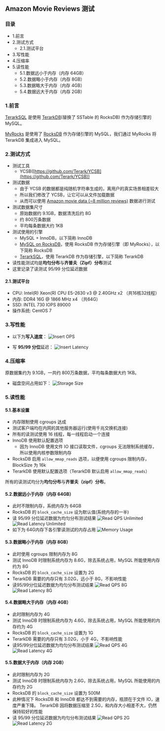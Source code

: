 ## Amazon Movie Reviews 测试

### 目录
- 1.前言
- 2.测试方式
  - 2.1.测试平台
- 3.写性能
- 4.压缩率
- 5.读性能
  - 5.1.数据远小于内存（内存 64GB）
  - 5.2.数据略小于内存（内存 8GB）
  - 5.3.数据略大于内存（内存 4GB）
  - 5.4.数据远大于内存（内存 2GB）

### 1.前言
[TerarkSQL](https://github.com/Terark/mysql-on-terarkdb) 是使用 [TerarkDB](https://github.com/Terark/terarkdb)(替换了 SSTable 的 RocksDB) 作为存储引擎的 MySQL。

[MyRocks](https://github.com/facebook/mysql-5.6) 是使用了 [RocksDB](https://github.com/facebook/rocksdb) 作为存储引擎的 MySQL，我们通过 MyRocks 将 TerarkDB 集成进入 MySQL。

### 2.测试方式
- 测试工具
  - YCSB([https://github.com/Terark/YCSB](https://github.com/Terark/YCSB))
- 测试数据
  - 由于 YCSB 的数据都是纯随机字符串生成的，离用户的真实场景相差较大
  - 所以我们修改了 YCSB，让它可以从文件加载数据
  - 从而可以使用 [Amazon movie data (~8 million reviews)](https://snap.stanford.edu/data/web-Movies.html) 数据进行测试
- 测试数据集尺寸
  - 原始数据约 9.1GB，数据清洗后约 8G
  - 约 800万条数据
  - 平均每条数据大约 1KB
- 测试使用的引擎
  - MySQL + InnoDB，以下简称 InnoDB
  - [MySQL on RocksDB](https://github.com/facebook/mysql-5.6)，使用 RocksDB 作为存储引擎（即 MyRocks），以下简称 RocksDB
  - [TerarkSQL](https://github.com/Terark/mysql-on-terarkdb)，使用 TerarkDB 作为存储引擎，以下简称 TerarkDB
- 读性能测试均是**均匀分布**与**齐普夫（Zipf）分布**测试
- 这里记录了读测试 95/99 分位延迟数据

#### 2.1.测试平台

- CPU: Intel(R) Xeon(R) CPU E5-2630 v3 @ 2.40GHz x2 （共16核32线程）
- 内存: DDR4 16G @ 1866 MHz x4 （共64G）
- SSD: INTEL 730 IOPS 89000
- 操作系统: CentOS 7

### 3.写性能
- 以下为**写入速度**：
![Insert OPS](../images/amazon_movie_reviews_benchmark/InsertOPS.svg)

- 写 **95/99 分位**延迟：
![Insert Latency](../images/amazon_movie_reviews_benchmark/Insert_Percentile_Latencyus.svg)

### 4.压缩率
原数据集约为 9.1GB，一共约 800万条数据，平均每条数据大约 1KB。
- 磁盘空间占用如下：
![Storage Size](../images/amazon_movie_reviews_benchmark/Data_Storage_SizeGB.svg)

### 5.读性能

#### 5.1.基本设置
- 内存限制使用 cgroups 达成
- 测试客户端均在内网的其他服务器运行(使用千兆交换机连接)
- 所有的读测试使用 16 线程，每一线程启动一个连接
- InnoDB 使用默认配置选项
  - 因为 InnoDB 使用文件 IO 接口读取文件，cgroups 无法限制系统缓存，所以使用内核参数限制内存
- RocksDB 启用 `allow_mmap_reads` 选项，以便使用 cgroups 限制内存，BlockSize 为 16k
- TerarkDB 使用默认配置选项（TerarkDB 默认启用 `allow_mmap_reads`）

所有的读测试均分为**均匀分布**与**齐普夫（zipf）分布**。

#### 5.2.数据远小于内存（内存 64GB）
- 此时不限制内存，系统内存为 64GB
- RocksDB 的 `block_cache_size` 设为默认值(系统内存的一半)
- 读 95/99 分位延迟数据为均匀分布测试结果
![Read QPS Unlimited](../images/amazon_movie_reviews_benchmark/ReadQPS_Memory_Unlimited.svg)
![Read Latency Unlimited](../images/amazon_movie_reviews_benchmark/Read_Percentile_Latencyus_Memory_Unlimited.svg)
- 如下为 64G内存下各引擎读测试的内存占用
![Memory Usage](../images/amazon_movie_reviews_benchmark/Read_Memory_UsageGB.svg)

#### 5.3.数据略小于内存（内存 8GB）
- 此时使用 cgroups 限制内存为 8G
- 测试 InnoDB 时限制系统内存为 8.6G，除去系统占用，MySQL 所能使用内存约为 8G
- RocksDB 的 `block_cache_size` 设置为 2G
- TerarkDB 需要的内存只有 3.02G，远小于 8G，不影响性能
- 读95/99分位延迟数据为均匀分布测试结果
![Read QPS 8G](../images/amazon_movie_reviews_benchmark/ReadQPS_Memory_Limit_8G.svg)
![Read Latency 8G](../images/amazon_movie_reviews_benchmark/Read_Percentile_Latencyus_Memory_Limit_8G.svg)

#### 5.4.数据略大于内存（内存 4GB）
- 此时限制内存为 4G
- 测试 InnoDB 时限制系统内存为 4.6G，除去系统占用，MySQL 所能使用的内存约为 4G
- RocksDB 的 `block_cache_size` 设置为 1G
- TerarkDB 需要的内存只有 3.02G，小于 4G，不影响性能
- 读95/99分位延迟数据为均匀分布测试结果
![Read QPS 4G](../images/amazon_movie_reviews_benchmark/ReadQPS_Memory_Limit_4G.svg)
![Read Latency 4G](../images/amazon_movie_reviews_benchmark/Read_Percentile_Latencyus_Memory_Limit_4G.svg)

#### 5.5.数据大于内存（内存 2GB）
- 此时限制内存为 2G
- 测试 InnoDB 时限制系统内存为 2.6G，除去系统占用，MySQL 所能使用的内存约为 2G
- RocksDB 的 `block_cache_size` 设置为 500M
- 此种情况下 RocksDB 和 InnoDB 都达不到需要的内存，瓶颈在于文件 IO，速度严重下降。 TerarkDB 因将数据压缩至 2.5G，和内存大小相差不大，仍然保持较好的性能
- 读 95/99 分位延迟数据为均匀分布测试结果
![Read QPS 2G](../images/amazon_movie_reviews_benchmark/ReadQPS_Memory_Limit_2G.svg)
![Read Latency 2G](../images/amazon_movie_reviews_benchmark/Read_Percentile_Latencyus_Memory_Limit_2G.svg)


